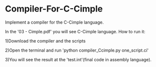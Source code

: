 # Compiler-For-C-Cimple
Implement a compiler for the C-Cimple language.

In the '03 - Cimple.pdf' you will see C-Cimple language. 
How to run it:

1)Download the compiler and the scripts

2)Open the terminal and run 'python compiler_Ccimple.py one_script.ci'

3)You will see the result at the 'test.int'(final code in assembly language).
